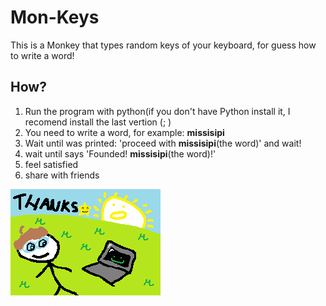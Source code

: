 # Mon-Keys
This is a Monkey that types random keys of your keyboard, for guess how to write a word!

## How?
1. Run the program with python(if you don\'t have Python install it, I recomend install the last vertion (; )
2. You need to write a word, for example: **missisipi**
3. Wait until was printed: \'proceed with **missisipi**(the word)\' and wait!
4. wait until says \'Founded! **missisipi**(the word)!\'
5. feel satisfied
6. share with friends

![Thank you very much for try this proyect 😁👍🌟⭐](thanks!.png)
